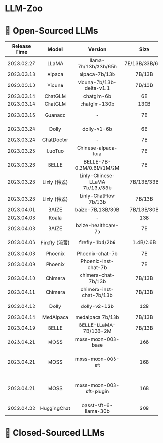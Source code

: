 # LLM-Zoo

# 📖 Open-Sourced LLMs

| Release Time | Model        | Version                        | Size           | Backbone           | Langs          | Domain   | Training Data                                                                                                                                                                                                                                                                                                                                                                                                                                                                                                                                               | GitHub                                                             | HF                                                                              | Paper                                      | Demo                                                             | Official Blog                                                                                                   |
| :------------: | :------------: | :------------------------------: | :--------------: | :------------------: | :--------------: | :--------: | :-----------------------------------------------------------------------------------------------------------------------------------------------------------------------------------------------------------------------------------------------------------------------------------------------------------------------------------------------------------------------------------------------------------------------------------------------------------------------------------------------------------------------------------------------------------: | :------------------------------------------------------------------: | :-------------------------------------------------------------------------------: | :------------------------------------------: | :----------------------------------------------------------------: | :---------------------------------------------------------------------------------------------------------------: |
| 2023.02.27   | LLaMA        | llama-7b/13b/33b/65b           | 7B/13B/33B/65B | \-                 | en             | General  | <details><summary><b>detail</b></summary>1T tokens (English CommonCrawl, C4, Github, Wikipedia, Gutenberg and Books3, ArXiv, Stack Exchange)</details>                                                                                                                                                                                                                                                                                                                                                                                                      | [[link](https://github.com/facebookresearch/llama)]                | [[link](https://huggingface.co/decapoda-research/llama-7b-hf)]                  | [[link](https://arxiv.org/abs/2302.13971)] | \-                                                               | [[link](https://ai.facebook.com/blog/large-language-model-llama-meta-ai/)]                                      |
| 2023.03.13   | Alpaca       | alpaca-7b/13b                  | 7B/13B         | LLaMA              | en             | General  | <details><summary><b>detail</b></summary>52k instruction-following data generated by InstructGPT [[link](https://github.com/tatsu-lab/stanford_alpaca/blob/main/alpaca_data.json)]</details>                                                                                                                                                                                                                                                                                                                                                                | [[link](https://github.com/tatsu-lab/stanford_alpaca)]             | [[link](https://huggingface.co/tatsu-lab/alpaca-7b-wdiff)]                      | \-                                         | [[link](https://alpaca-ai.ngrok.io/)]                            | [[link](https://crfm.stanford.edu/2023/03/13/alpaca.html)]                                                      |
| 2023.03.13   | Vicuna       | vicuna-7b/13b-delta-v1.1       | 7B/13B         | LLaMA              | en             | General  | <details><summary><b>detail</b></summary>70K samples from sharedGPT</details>                                                                                                                                                                                                                                                                                                                                                                                                                                                                               | [[link](https://github.com/lm-sys/FastChat)]                       | [[link](https://huggingface.co/lmsys/vicuna-7b-delta-v1.1)]                     | \-                                         | [[link](https://chat.lmsys.org/)]                                | [[link](https://vicuna.lmsys.org/)]                                                                             |
| 2023.03.14   | ChatGLM      | chatglm-6b                     | 6B             | GLM                | zh, en         | General  | <details><summary><b>detail</b></summary>supervised fine-tuning, feedback bootstrap, and reinforcement learning with human feedback</details>                                                                                                                                                                                                                                                                                                                                                                                                               | [[link](https://github.com/THUDM/ChatGLM-6B)]                      | [[link](https://huggingface.co/THUDM/chatglm-6b)]                               | \-                                         | \-                                                               | [[link](https://chatglm.cn/blog)]                                                                               |
| 2023.03.14   | ChatGLM      | chatglm-130b                   | 130B           | GLM                | zh, en         | General  | <details><summary><b>detail</b></summary>supervised fine-tuning, feedback bootstrap, and reinforcement learning with human feedback</details>                                                                                                                                                                                                                                                                                                                                                                                                               | [[link](https://github.com/THUDM/GLM-130B)]                        | \-                                                                              | [[link](https://arxiv.org/abs/2210.02414)] | [[link](https://chatglm.cn/login?redirect=%2F)]                  | [[link](https://chatglm.cn/blog)]                                                                               |
| 2023.03.16   | Guanaco      | \-                             | 7B             | LLaMA              | ja, zh, en, de | General  | <details><summary><b>detail</b></summary>multilingual datasets [[link](https://huggingface.co/datasets/JosephusCheung/GuanacoDataset)]</details>                                                                                                                                                                                                                                                                                                                                                                                                            | [[link](https://github.com/Guanaco-Model/Guanaco-Model.github.io)] | [[link](https://huggingface.co/JosephusCheung/Guanaco)]                         | \-                                         | \-                                                               | \-                                                                                                              |
| 2023.03.24   | Dolly        | dolly-v1-6b                    | 6B             | GPT-J-6B           | en             | General  | <details><summary><b>detail</b></summary>52k stanford alpaca instruction-following data [[link](https://github.com/tatsu-lab/stanford_alpaca/blob/main/alpaca_data.json)]</details>                                                                                                                                                                                                                                                                                                                                                                         | \-                                                                 | [[link](https://huggingface.co/databricks/dolly-v1-6b)]                         | \-                                         | \-                                                               | [[link](https://www.databricks.com/blog/2023/03/24/hello-dolly-democratizing-magic-chatgpt-open-models.html)]   |
| 2023.03.24   | ChatDoctor   | \-                             | 7B             | LLaMA              | en             | Medicine | <details><summary><b>detail</b></summary>52K stanford alpaca [[link](https://github.com/tatsu-lab/stanford_alpaca/blob/main/alpaca_data.json)], 100K HealthCareMagic [[link](https://drive.google.com/file/d/1lyfqIwlLSClhgrCutWuEe_IACNq6XNUt/view)], 10K icliniq [[link](https://drive.google.com/file/d/1ZKbqgYqWc7DJHs3N9TQYQVPdDQmZaClA/view)], 5K GenMedGPT-5k [[link](https://drive.google.com/file/d/1nDTKZ3wZbZWTkFMBkxlamrzbNz0frugg/view)]</details>                                                                                             | [[link](https://github.com/Kent0n-Li/ChatDoctor)]                  | \-                                                                              | [[link](https://arxiv.org/abs/2303.14070)] | [[link](https://huggingface.co/spaces/kenton-li/chatdoctor_csv)] | \-                                                                                                              |
| 2023.03.25   | LuoTuo       | Chinese-alpaca-lora            | 7B             | LLaMA              | zh, en         | General  | <details><summary><b>detail</b></summary>Translated 52k stanford alpaca instruction-following data [[link](https://github.com/tatsu-lab/stanford_alpaca/blob/main/alpaca_data.json)], guanaco [[link](https://huggingface.co/datasets/JosephusCheung/GuanacoDataset)]</details>                                                                                                                                                                                                                                                                             | [[link](https://github.com/LC1332/Chinese-alpaca-lora)]            | [[link](https://huggingface.co/silk-road/luotuo-lora-7b-1.0)]                   | \-                                         | \-                                                               | \-                                                                                                              |
| 2023.03.26   | BELLE        | BELLE-7B-0.2M/0.6M/1M/2M       | 7B             | BLOOMZ-7B1-mt      | zh, en         | General  | <details><summary><b>detail</b></summary>0.2M/0.6M/1M/2M Chinese data [[link](https://github.com/LianjiaTech/BELLE/tree/main/data)], 52k stanford alpaca instruction-following data [[link](https://github.com/tatsu-lab/stanford_alpaca/blob/main/alpaca_data.json)]</details>                                                                                                                                                                                                                                                                             | [[link](https://github.com/LianjiaTech/BELLE)]                     | [[link](https://huggingface.co/BelleGroup/BELLE-7B-0.2M)]                       | [[link](https://arxiv.org/abs/2303.14742)] | \-                                                               | \-                                                                                                              |
| 2023.03.28   | Linly (伶荔)   | Linly-Chinese-LLaMA 7b/13b/33b | 7B/13B/33B     | LLaMA              | zh             | General  | <details><summary><b>detail</b></summary>Chinese-English parallel corpora [[link](https://statmt.org/wmt18/translation-task.html#download)], Chinese Wikipedia, community interaction, news data [[link](https://github.com/CLUEbenchmark/CLUECorpus2020)], scientific literature [[link](https://github.com/ydli-ai/CSL)]</details>                                                                                                                                                                                                                        | [[link](https://github.com/CVI-SZU/Linly)]                         | [[link](https://huggingface.co/P01son/Linly-Chinese-LLaMA-7b-hf)]               | \-                                         | \-                                                               | \-                                                                                                              |
| 2023.03.28   | Linly (伶荔)   | Linly-ChatFlow 7b/13b          | 7B/13B         | LLaMA              | zh             | General  | <details><summary><b>detail</b></summary>BELLE [[link](https://github.com/LianjiaTech/BELLE)], pCLUE [[link](https://github.com/CLUEbenchmark/pCLUE)], CSL [[link](https://github.com/ydli-ai/CSL)], GuanacoDataset [[link](https://huggingface.co/datasets/JosephusCheung/GuanacoDataset)], Chain-of-Thought [[link](https://github.com/CVI-SZU/Linly/tree/main/instructions)], news_commentary [[link](https://github.com/CVI-SZU/Linly/tree/main/instructions)], firefly [[link](https://huggingface.co/datasets/YeungNLP/firefly-train-1.1M)]</details> | [[link](https://github.com/CVI-SZU/Linly)]                         | [[link](https://huggingface.co/P01son/Linly-ChatFlow-13b-hf)]                   | \-                                         | \-                                                               | [[link](https://zhuanlan.zhihu.com/p/616748134)]                                                                |
| 2023.04.01   | BAIZE        | baize-7B/13B/30B               | 7B/13B/30B     | LLaMA              | en             | General  | <details><summary><b>detail</b></summary>52K Stanford Alpaca [[link](https://github.com/tatsu-lab/stanford_alpaca/blob/main/alpaca_data.json)], 54K Quora [[link](https://github.com/project-baize/baize-chatbot/blob/main/data/quora_chat_data.json)], 57K StackOverFlow [[link](https://github.com/project-baize/baize-chatbot/blob/main/data/stackoverflow_chat_data.json)]</details>                                                                                                                                                                    | [[link](https://github.com/project-baize/baize-chatbot)]           | [[link](https://huggingface.co/project-baize/baize-lora-7B)]                    | [[link](https://arxiv.org/abs/2304.01196)] | [[link](https://huggingface.co/spaces/project-baize/Baize-7B)]   | \-                                                                                                              |
| 2023.04.03   | Koala        | \-                             | 13B            | LLaMA              | en             | General  | <details><summary><b>detail</b></summary>ShareGPT, HC3 [[link](https://arxiv.org/abs/2301.07597)], OIG [[link](https://laion.ai/blog/oig-dataset/)], Stanford alpaca [[link](https://github.com/tatsu-lab/stanford_alpaca/blob/main/alpaca_data.json)], Anthropic HH [[link](https://huggingface.co/datasets/Anthropic/hh-rlhf)], OpenAI WebGPT [[link](https://huggingface.co/datasets/openai/webgpt_comparisons)], OpenAI Summarization [[link](https://huggingface.co/datasets/openai/summarize_from_feedback)]</details>                                | \-                                                                 | [[link](https://huggingface.co/young-geng/koala)]                               | \-                                         | [[link](https://chat.lmsys.org/)]                                | [[link](https://bair.berkeley.edu/blog/2023/04/03/koala/)]                                                      |
| 2023.04.03   | BAIZE        | baize-healthcare-7b            | 7B             | LLaMA              | en             | Medicine | <details><summary><b>detail</b></summary>54K Quora [[link](https://github.com/project-baize/baize-chatbot/blob/main/data/quora_chat_data.json)], 47K medical dialogs [[link](https://github.com/project-baize/baize-chatbot/blob/main/data/medical_chat_data.json)]</details>                                                                                                                                                                                                                                                                               | [[link](https://github.com/project-baize/baize-chatbot)]           | [[link](https://huggingface.co/project-baize/baize-healthcare-lora-7B)]         | \-                                         | \-                                                               | \-                                                                                                              |
| 2023.04.06   | Firefly (流萤) | firefly-1b4/2b6                | 1.4B/2.6B      | BLOOM-ZH           | zh             | General  | <details><summary><b>detail</b></summary>Chinese question-answering pairs [[link](https://huggingface.co/datasets/YeungNLP/firefly-train-1.1M)], [[link](https://huggingface.co/datasets/BelleGroup/train_0.5M_CN)]</details>                                                                                                                                                                                                                                                                                                                               | [[link](https://github.com/yangjianxin1/Firefly)]                  | [[link](https://huggingface.co/YeungNLP/firefly-2b6)]                           | \-                                         | \-                                                               | \-                                                                                                              |
| 2023.04.08   | Phoenix      | Phoenix-chat-7b                | 7B             | BLOOMZ             | multi          | General  | <details><summary><b>detail</b></summary>conversation data [[link](https://huggingface.co/datasets/FreedomIntelligence/phoenix-sft-data-v1)]</details>                                                                                                                                                                                                                                                                                                                                                                                                      | [[link](https://github.com/FreedomIntelligence/LLMZoo)]            | [[link](https://huggingface.co/FreedomIntelligence/phoenix-chat-7b)]            | \-                                         | \-                                                               | \-                                                                                                              |
| 2023.04.09   | Phoenix      | Phoenix-inst-chat-7b           | 7B             | BLOOMZ             | multi          | General  | <details><summary><b>detail</b></summary>conversation data [[link](https://huggingface.co/datasets/FreedomIntelligence/phoenix-sft-data-v1)], instruction data</details>                                                                                                                                                                                                                                                                                                                                                                                    | [[link](https://github.com/FreedomIntelligence/LLMZoo)]            | [[link](https://huggingface.co/FreedomIntelligence/phoenix-inst-chat-7b)]       | \-                                         | \-                                                               | \-                                                                                                              |
| 2023.04.10   | Chimera      | chimera-chat-7b/13b            | 7B/13B         | LLaMA              | latin          | General  | <details><summary><b>detail</b></summary>conversation data [[link](https://huggingface.co/datasets/FreedomIntelligence/phoenix-sft-data-v1)]</details>                                                                                                                                                                                                                                                                                                                                                                                                      | [[link](https://github.com/FreedomIntelligence/LLMZoo)]            | [[link](https://huggingface.co/FreedomIntelligence/chimera-chat-7b-delta)]      | \-                                         | \-                                                               | \-                                                                                                              |
| 2023.04.11   | Chimera      | chimera-inst-chat-7b/13b       | 7B/13B         | LLaMA              | latin          | General  | <details><summary><b>detail</b></summary>conversation data [[link](https://huggingface.co/datasets/FreedomIntelligence/phoenix-sft-data-v1)], instruction data</details>                                                                                                                                                                                                                                                                                                                                                                                    | [[link](https://github.com/FreedomIntelligence/LLMZoo)]            | [[link](https://huggingface.co/FreedomIntelligence/chimera-inst-chat-7b-delta)] | \-                                         | \-                                                               | \-                                                                                                              |
| 2023.04.12   | Dolly        | dolly-v2-12b                   | 12B            | pythia-12b         | en             | General  | <details><summary><b>detail</b></summary>15k human-generated prompt/response pairs [[link](https://huggingface.co/datasets/databricks/databricks-dolly-15k)]</details>                                                                                                                                                                                                                                                                                                                                                                                      | [[link](https://github.com/databrickslabs/dolly)]                  | [[link](https://huggingface.co/databricks/dolly-v2-12b)]                        | \-                                         | \-                                                               | [[link](https://www.databricks.com/blog/2023/04/12/dolly-first-open-commercially-viable-instruction-tuned-llm)] |
| 2023.04.14   | MedAlpaca    | medalpaca 7b/13b               | 7B/13B         | LLaMA              | en             | Medicine | <details><summary><b>detail</b></summary>question-answering pairs from flash card, wikidoc, stackexchange and ChatDoctor</details>                                                                                                                                                                                                                                                                                                                                                                                                                          | [[link](https://github.com/kbressem/medAlpaca)]                    | [[link](https://huggingface.co/medalpaca/medalpaca-7b)]                         | [[link](https://arxiv.org/abs/2304.08247)] | \-                                                               | \-                                                                                                              |
| 2023.04.19   | BELLE        | BELLE-LLaMA-7B/13B-2M          | 7B/13B         | LLaMA              | zh, en         | General  | <details><summary><b>detail</b></summary>2M Chinese data [[link](https://github.com/LianjiaTech/BELLE/tree/main/data)], 52k stanford alpaca instruction-following data [[link](https://github.com/tatsu-lab/stanford_alpaca/blob/main/alpaca_data.json)]</details>                                                                                                                                                                                                                                                                                          | [[link](https://github.com/LianjiaTech/BELLE)]                     | [[link](https://huggingface.co/BelleGroup/BELLE-LLaMA-7B-2M-enc)]               | [[link](https://arxiv.org/abs/2303.14742)] | \-                                                               | \-                                                                                                              |
| 2023.04.21   | MOSS         | moss-moon-003-base             | 16B            | CodeGen            | zh, en         | General  | <details><summary><b>detail</b></summary>100B Chinese tokens and 20B English tokens</details>                                                                                                                                                                                                                                                                                                                                                                                                                                                               | [[link](https://github.com/OpenLMLab/MOSS)]                        | [[link](https://huggingface.co/fnlp/moss-moon-003-base)]                        | \-                                         | [[link](https://moss.fastnlp.top/)]                              | [[link](https://txsun1997.github.io/blogs/moss.html)]                                                           |
| 2023.04.21   | MOSS         | moss-moon-003-sft              | 16B            | moss-moon-003-base | zh, en         | General  | <details><summary><b>detail</b></summary>1.1M multi-turn conversational data (generated from ChatGPT) [[link](https://github.com/OpenLMLab/MOSS/tree/main/SFT_data/conversations/conversation_without_plugins)]</details>                                                                                                                                                                                                                                                                                                                                   | [[link](https://github.com/OpenLMLab/MOSS)]                        | [[link](https://huggingface.co/fnlp/moss-moon-003-sft)]                         | \-                                         | [[link](https://moss.fastnlp.top/)]                              | [[link](https://txsun1997.github.io/blogs/moss.html)]                                                           |
| 2023.04.21   | MOSS         | moss-moon-003-sft-plugin       | 16B            | moss-moon-003-base | zh, en         | General  | <details><summary><b>detail</b></summary>1.1M multi-turn conversational data [[link](https://github.com/OpenLMLab/MOSS/tree/main/SFT_data/conversations/conversation_without_plugins)], 300K plugin-augmented data (generated by InstructGPT) [[link](https://github.com/OpenLMLab/MOSS/tree/main/SFT_data/conversations/conversation_with_plugins)]</details>                                                                                                                                                                                              | [[link](https://github.com/OpenLMLab/MOSS)]                        | [[link](https://huggingface.co/fnlp/moss-moon-003-sft-plugin)]                  | \-                                         | [[link](https://moss.fastnlp.top/)]                              | [[link](https://txsun1997.github.io/blogs/moss.html)]                                                           |
| 2023.04.22   | HuggingChat  | oasst-sft-6-llama-30b          | 30B            | LLaMA              | multi          | General  | <details><summary><b>detail</b></summary>human-generated, human-annotated assistant-style conversation corpus consisting of 161k messages in 35 languages [[link](https://huggingface.co/datasets/OpenAssistant/oasst1)]</details>                                                                                                                                                                                                                                                                                                                          | [[link](https://github.com/LAION-AI/Open-Assistant)]               | [[link](https://huggingface.co/OpenAssistant/oasst-sft-6-llama-30b-xor)]        | \-                                         | [[link](https://huggingface.co/chat/)]                           | \-                                                                                                              |


# 📕 Closed-Sourced LLMs
